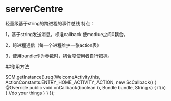 # serverCentre

轻量级基于string的跨进程的事件总线
特点：

1，基于string发送消息，标准callback
使modlue之间0耦合。

2，跨进程通信（每一个进程维护一张action表）

3，使用bundle作为参数时，耦合度使用者自行把握。


##使用方法

SCM.getInstance().req(WelcomeActivity.this, ActionConstants.ENTRY_HOME_ACTIVITY_ACTION, new ScCallback() {
                @Override
                public void onCallback(boolean b, Bundle bundle, String s) {
                    if(b) {
                        //do your things
                    }
                }
            });

